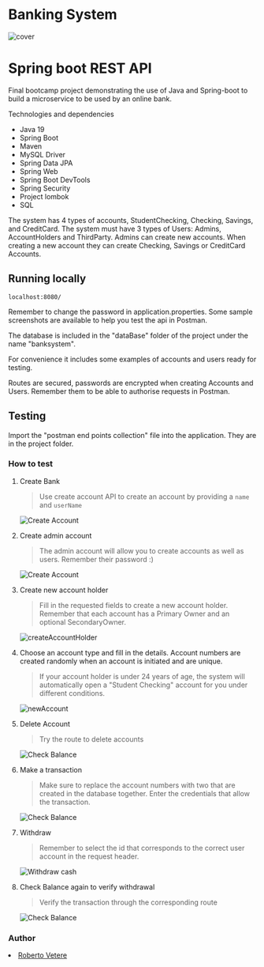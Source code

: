# Banking System 
![cover](https://github.com/RobertoVetere/banking-system-V2/blob/main/screenshots/bankofneverland.png)


# Spring boot REST API
Final bootcamp project demonstrating the use of Java and Spring-boot to build a microservice to be used by an online bank.

Technologies and dependencies

- Java 19
- Spring Boot
- Maven
- MySQL Driver
- Spring Data JPA
- Spring Web
- Spring Boot DevTools
- Spring Security
- Project lombok
- SQL

The system has 4 types of accounts, StudentChecking, Checking, Savings, and CreditCard. 
The system must have 3 types of Users: Admins, AccountHolders and ThirdParty.
Admins can create new accounts. 
When creating a new account they can create Checking, Savings or CreditCard Accounts.




## Running locally 
```
localhost:8080/
```
Remember to change the password in application.properties.
Some sample screenshots are available to help you test the api in Postman.

The database is included in the "dataBase" folder of the project under the name "banksystem".

For convenience it includes some examples of accounts and users ready for testing.

Routes are secured, passwords are encrypted when creating Accounts and Users. Remember them to be able to authorise requests in Postman.

## Testing
Import the "postman end points collection" file into the application. They are in the project folder.

### How to test
1. Create Bank
   > Use create account API to create an account by providing a `name` and `userName`
   >
   ![Create Account](screenshots/CreateBank.PNG)


2. Create admin account
   >The admin account will allow you to create accounts as well as users. Remember their password :)
   > 
   ![Create Account](screenshots/CreateNewAdmin.PNG)

2. Create new account holder
   >Fill in the requested fields to create a new account holder. Remember that each account has a Primary Owner and an optional SecondaryOwner.

   ![createAccountHolder](screenshots/CreateNewAccountHolder.PNG)

3. Choose an account type and fill in the details. Account numbers are created randomly when an account is initiated and are unique.
   >If your account holder is under 24 years of age, the system will automatically open a "Student Checking" account for you under different conditions.

   ![newAccount](screenshots/CreateNewAccount.PNG)

4. Delete Account
   >Try the route to delete accounts

   ![Check Balance](screenshots/DeleteAccount.PNG)

5. Make a transaction
   >Make sure to replace the account numbers with two that are created in the database together. Enter the credentials that allow the transaction.

   ![Check Balance](screenshots/Maketransfer.PNG)

4. Withdraw
   >Remember to select the id that corresponds to the correct user account in the request header.

   ![Withdraw cash](screenshots/withdraw.PNG)

5. Check Balance again to verify withdrawal
   >Verify the transaction through the corresponding route

   ![Check Balance](screenshots/Showaccountbalance.PNG)



### Author
<li><a href="https://github.com/RobertoVetere">Roberto Vetere</a></li>
